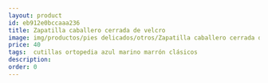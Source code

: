 ```yaml
---
layout: product
id: eb912e0bccaaa236
title: Zapatilla caballero cerrada de velcro 
image: img/productos/pies delicados/otros/Zapatilla caballero cerrada de velcro =40= cutillas ortopedia azul marino marrón clásicos.webp
price: 40
tags:  cutillas ortopedia azul marino marrón clásicos
description: 
order: 0
---
```

